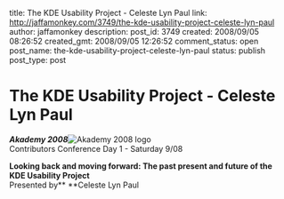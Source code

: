 title: The KDE Usability Project - Celeste Lyn Paul
link: http://jaffamonkey.com/3749/the-kde-usability-project-celeste-lyn-paul
author: jaffamonkey
description: 
post_id: 3749
created: 2008/09/05 08:26:52
created_gmt: 2008/09/05 12:26:52
comment_status: open
post_name: the-kde-usability-project-celeste-lyn-paul
status: publish
post_type: post

# The KDE Usability Project - Celeste Lyn Paul

_**Akademy 2008**_![Akademy 2008 logo](https://akademy2008.kde.org/images/akademy2008_logo.png)  
Contributors Conference Day 1 - Saturday 9/08

**Looking back and moving forward: The past present and future of the KDE Usability Project**  
Presented by** **Celeste Lyn Paul